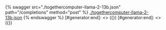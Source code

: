 [#generator:start]: <> ({ "template": "openapi" })
[#generator:start]: <> ({ "template": "openapi" })
{% swagger src="./togethercomputer-llama-2-13b.json" path="/completions" method="post" %}
[./togethercomputer-llama-2-13b.json](./togethercomputer-llama-2-13b.json)
{% endswagger %}
[#generator:end]: <> ({})
[#generator:end]: <> ({})